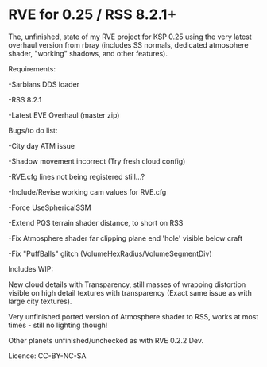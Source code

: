 RVE for 0.25 / RSS 8.2.1+
============

The, unfinished, state of my RVE project for KSP 0.25 using the very latest overhaul version from rbray (includes SS normals, dedicated atmosphere shader, "working" shadows, and other features).


Requirements:

   -Sarbians DDS loader
 
   -RSS 8.2.1
 
   -Latest EVE Overhaul (master zip)


Bugs/to do list:

  -City day ATM issue

  -Shadow movement incorrect (Try fresh cloud config)

  -RVE.cfg lines not being registered still...?

  -Include/Revise working cam values for RVE.cfg

  -Force UseSphericalSSM

  -Extend PQS terrain shader distance, to short on RSS

  -Fix Atmosphere shader far clipping plane end 'hole' visible below craft

  -Fix "PuffBalls" glitch (VolumeHexRadius/VolumeSegmentDiv)



Includes WIP:

  New cloud details with Transparency, still masses of wrapping distortion visible on high detail textures with transparency   (Exact same issue as with large city textures).

  Very unfinished ported version of Atmosphere shader to RSS, works at most times - still no lighting though!

  Other planets unfinished/unchecked as with RVE 0.2.2 Dev.



Licence: CC-BY-NC-SA
